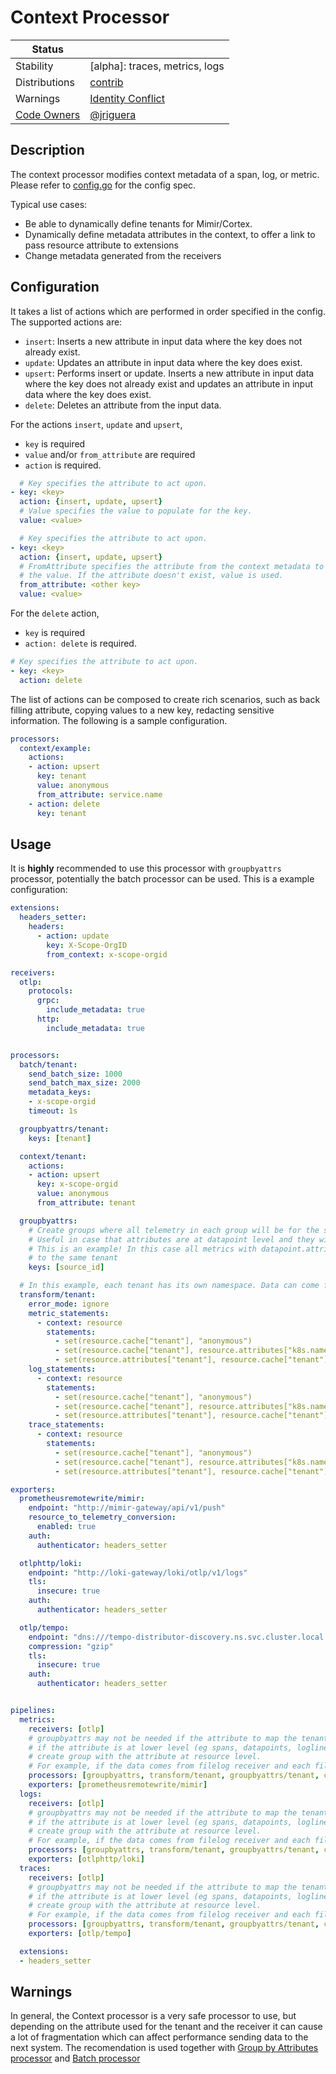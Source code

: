 # Context Processor

<!-- status autogenerated section -->
| Status        |           |
| ------------- |-----------|
| Stability     | [alpha]: traces, metrics, logs   |
| Distributions | [contrib] |
| Warnings      | [Identity Conflict](#warnings) |
| [Code Owners](https://github.com/open-telemetry/opentelemetry-collector-contrib/blob/main/CONTRIBUTING.md#becoming-a-code-owner)    | [@jriguera](https://www.github.com/jriguera) |

[beta]: https://github.com/open-telemetry/opentelemetry-collector#alpha
[core]: https://github.com/open-telemetry/opentelemetry-collector-releases/tree/main/distributions/otelcol
[contrib]: https://github.com/open-telemetry/opentelemetry-collector-releases/tree/main/distributions/otelcol-contrib
<!-- end autogenerated section -->

## Description

The context processor modifies context metadata of a span, log, or metric. Please refer to
[config.go](./config.go) for the config spec.

Typical use cases:

* Be able to dynamically define tenants for Mimir/Cortex.
* Dynamically define metadata attributes in the context, to offer a link to pass resource attribute to extensions
* Change metadata generated from the receivers

## Configuration

It takes a list of actions which are performed in order specified in the config.
The supported actions are:
- `insert`: Inserts a new attribute in input data where the key does not already exist.
- `update`: Updates an attribute in input data where the key does exist.
- `upsert`: Performs insert or update. Inserts a new attribute in input data where the
  key does not already exist and updates an attribute in input data where the key
  does exist.
- `delete`: Deletes an attribute from the input data.

For the actions `insert`, `update` and `upsert`,
 - `key`  is required
 - `value` and/or `from_attribute` are required
 - `action` is required.
```yaml
  # Key specifies the attribute to act upon.
- key: <key>
  action: {insert, update, upsert}
  # Value specifies the value to populate for the key.
  value: <value>

  # Key specifies the attribute to act upon.
- key: <key>
  action: {insert, update, upsert}
  # FromAttribute specifies the attribute from the context metadata to use to populate
  # the value. If the attribute doesn't exist, value is used.
  from_attribute: <other key>
  value: <value>
```

For the `delete` action,
 - `key` is required
 - `action: delete` is required.
```yaml
# Key specifies the attribute to act upon.
- key: <key>
  action: delete
```

The list of actions can be composed to create rich scenarios, such as
back filling attribute, copying values to a new key, redacting sensitive information.
The following is a sample configuration.

```yaml
processors:
  context/example:
    actions:
    - action: upsert
      key: tenant
      value: anonymous
      from_attribute: service.name
    - action: delete
      key: tenant
```

## Usage

It is **highly** recommended to use this processor with `groupbyattrs` processor, potentially the batch processor can be used. This is a example configuration:

```yaml
extensions:
  headers_setter:
    headers:
      - action: update
        key: X-Scope-OrgID
        from_context: x-scope-orgid

receivers:
  otlp:
    protocols:
      grpc:
        include_metadata: true
      http:
        include_metadata: true


processors:
  batch/tenant:
    send_batch_size: 1000
    send_batch_max_size: 2000
    metadata_keys:
    - x-scope-orgid
    timeout: 1s

  groupbyattrs/tenant:
    keys: [tenant]

  context/tenant:
    actions:
    - action: upsert
      key: x-scope-orgid
      value: anonymous
      from_attribute: tenant

  groupbyattrs:
    # Create groups where all telemetry in each group will be for the same tenant.
    # Useful in case that attributes are at datapoint level and they will be moved to resouce level
    # This is an example! In this case all metrics with datapoint.attribute source_id will belong
    # to the same tenant
    keys: [source_id]

  # In this example, each tenant has its own namespace. Data can come from different clusters!
  transform/tenant:
    error_mode: ignore
    metric_statements:
      - context: resource
        statements:
          - set(resource.cache["tenant"], "anonymous")
          - set(resource.cache["tenant"], resource.attributes["k8s.namespace.name"])
          - set(resource.attributes["tenant"], resource.cache["tenant"]) where resource.attributes["tenant"] == ""
    log_statements:
      - context: resource
        statements:
          - set(resource.cache["tenant"], "anonymous")
          - set(resource.cache["tenant"], resource.attributes["k8s.namespace.name"])
          - set(resource.attributes["tenant"], resource.cache["tenant"]) where resource.attributes["tenant"] == ""
    trace_statements:
      - context: resource
        statements:
          - set(resource.cache["tenant"], "anonymous")
          - set(resource.cache["tenant"], resource.attributes["k8s.namespace.name"])
          - set(resource.attributes["tenant"], resource.cache["tenant"]) where resource.attributes["tenant"] == ""

exporters:
  prometheusremotewrite/mimir:
    endpoint: "http://mimir-gateway/api/v1/push"
    resource_to_telemetry_conversion:
      enabled: true
    auth:
      authenticator: headers_setter

  otlphttp/loki:
    endpoint: "http://loki-gateway/loki/otlp/v1/logs"
    tls:
      insecure: true
    auth:
      authenticator: headers_setter

  otlp/tempo:
    endpoint: "dns:///tempo-distributor-discovery.ns.svc.cluster.local:4317"
    compression: "gzip"
    tls:
      insecure: true
    auth:
      authenticator: headers_setter


pipelines:
  metrics:
    receivers: [otlp]
    # groupbyattrs may not be needed if the attribute to map the tenant is at resource level!!
    # if the attribute is at lower level (eg spans, datapoints, loglines), then it will be mandatory in order to
    # create group with the attribute at resource level.
    # For example, if the data comes from filelog receiver and each file belongs to its own tenant, groupbyattrs is not needed.
    processors: [groupbyattrs, transform/tenant, groupbyattrs/tenant, context/tenant, batch/tenant]
    exporters: [prometheusremotewrite/mimir]
  logs: 
    receivers: [otlp]
    # groupbyattrs may not be needed if the attribute to map the tenant is at resource level!!
    # if the attribute is at lower level (eg spans, datapoints, loglines), then it will be mandatory in order to
    # create group with the attribute at resource level.
    # For example, if the data comes from filelog receiver and each file belongs to its own tenant, groupbyattrs is not needed.
    processors: [groupbyattrs, transform/tenant, groupbyattrs/tenant, context/tenant, batch/tenant]
    exporters: [otlphttp/loki]
  traces:
    receivers: [otlp]
    # groupbyattrs may not be needed if the attribute to map the tenant is at resource level!!
    # if the attribute is at lower level (eg spans, datapoints, loglines), then it will be mandatory in order to
    # create group with the attribute at resource level.
    # For example, if the data comes from filelog receiver and each file belongs to its own tenant, groupbyattrs is not needed.
    processors: [groupbyattrs, transform/tenant, groupbyattrs/tenant, context/tenant, batch/tenant]
    exporters: [otlp/tempo]

  extensions: 
  - headers_setter
```


## Warnings

In general, the Context processor is a very safe processor to use, but depending on the attribute used for the tenant and the receiver it can cause a lot of fragmentation which can affect performance sending data to the next system. The recomendation is used together with [Group by Attributes processor](https://github.com/open-telemetry/opentelemetry-collector-contrib/tree/main/processor/groupbyattrsprocessor) and [Batch processor](https://github.com/open-telemetry/opentelemetry-collector/blob/main/processor/batchprocessor/README.md)


